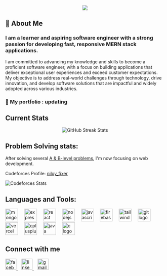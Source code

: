 <div align="center">
  <img height="" src="https://i.ibb.co.com/84gfNXX/Screenshot-2025-01-09-113209.png"  />
</div>

## 🔰 About Me

### I am a learner and aspiring software engineer with a strong passion for developing fast, responsive MERN stack applications.

I am committed to advancing my knowledge and skills to become a proficient software engineer, with a focus on building applications that deliver exceptional user experiences and exceed customer expectations. My objective is to address real-world challenges through technology, drive innovation, and develop software solutions that are impactful and widely adopted across various industries.

### 🚀 My portfolio : updating

## Current Stats

<div align="center">
  <img src="https://github-readme-streak-stats.herokuapp.com/?user=khh-Niloy&theme=dark&hide_border=true&background=0D1117&ring=FFE78A&fire=FF4500&fireGradient=black,red&currStreakNum=FFE78A&currStreakLabel=FFE78A&sideNums=FFE78A&sideLabels=FFE78A&dates=FFFFFF" alt="GitHub Streak Stats">
</div>

## Problem Solving stats: 
After solving several [A & B-level problems](https://github.com/khh-Niloy/codeforces_solution), I'm now focusing on web development.


<p align="left">
  Codeforces Profile:
  <a href="https://codeforces.com/profile/niloy_fixer" target="_blank">niloy_fixer</a>
</p>

<p align="left">
  <img src="https://codeforces-readme-stats.vercel.app/api/card?username=niloy_fixer" alt="Codeforces Stats">
</p>

## Languages and Tools:

<div align="left">
  <img src="https://skillicons.dev/icons?i=mongodb" height="40" alt="mongodb logo"  />
  <img width="12" />
  <img src="https://skillicons.dev/icons?i=express" height="40" alt="express logo"  />
  <img width="12" />
  <img src="https://skillicons.dev/icons?i=react" height="40" alt="react logo"  />
  <img width="12" />
  <img src="https://skillicons.dev/icons?i=nodejs" height="40" alt="nodejs logo"  />
  <img width="12" />
  <img src="https://skillicons.dev/icons?i=js" height="40" alt="javascript logo"  />
  <img width="12" />
  <img src="https://skillicons.dev/icons?i=firebase" height="40" alt="firebase logo"  />
  <img width="12" />
  <img src="https://skillicons.dev/icons?i=tailwind" height="40" alt="tailwindcss logo"  />
  <img width="12" />
  <img src="https://skillicons.dev/icons?i=git" height="40" alt="git logo"  />
  <img width="12" />
  <img src="https://skillicons.dev/icons?i=vercel" height="40" alt="vercel logo"  />
  <img width="12" />
  <img src="https://skillicons.dev/icons?i=cpp" height="40" alt="cplusplus logo"  />
  <img width="12" />
  <img src="https://skillicons.dev/icons?i=java" height="40" alt="java logo"  />
  <img width="12" />
  <img src="https://skillicons.dev/icons?i=c" height="40" alt="c logo"  />
</div>

## Connect with me

<div align="left">
  <a href="https://www.facebook.com/khhniloy.niloy/" target="_blank">
    <img src="https://raw.githubusercontent.com/maurodesouza/profile-readme-generator/master/src/assets/icons/social/facebook/default.svg" height="35" alt="facebook logo" />
  </a>
  &nbsp;&nbsp;
  <a href="https://www.linkedin.com/in/khh-niloy-b7b8a91b5/" target="_blank">
    <img src="https://raw.githubusercontent.com/maurodesouza/profile-readme-generator/master/src/assets/icons/social/linkedin/default.svg" height="35" alt="linkedin logo" />
  </a>
  &nbsp;&nbsp;
  <a href="mailto:khhniloy0@gmail.com" target="_blank">
    <img src="https://raw.githubusercontent.com/maurodesouza/profile-readme-generator/master/src/assets/icons/social/gmail/default.svg" height="35" alt="gmail logo" />
  </a>
</div>

